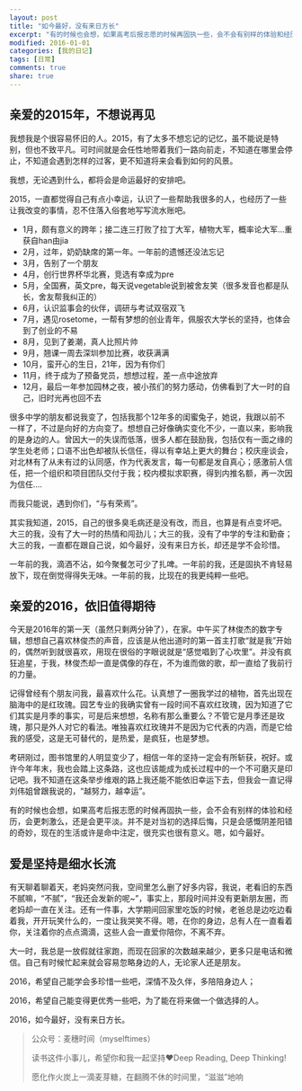```yaml
---
layout: post
title: "如今最好，没有来日方长"
excerpt: "有的时候也会想，如果高考后报志愿的时候再固执一些，会不会有别样的体验和经历，会更刺激么，还是会更平淡。并不是对当初的选择后悔，只是会感慨阴差阳错的奇妙，现在的生活或许是命中注定，很充实也很有意义。嗯，如今最好，没有来日方长"
modified: 2016-01-01
categories: [我的日记]
tags: [日常]
comments: true
share: true
---
```


## 亲爱的2015年，不想说再见

我想我是个很容易怀旧的人。2015，有了太多不想忘记的记忆，虽不能说是特别，但也不致平凡。可时间就是会任性地带着我们一路向前走，不知道在哪里会停止，不知道会遇到怎样的过客，更不知道将来会看到如何的风景。

我想，无论遇到什么，都将会是命运最好的安排吧。

2015，一直都觉得自己有点小幸运，认识了一些帮助我很多的人，也经历了一些让我改变的事情，忍不住落入俗套地写写流水账吧。

* 1月，颇有意义的跨年；接二连三打败了拉丁大军，植物大军，概率论大军...重获自han由jia
* 2月，过年，奶奶缺席的第一年。一年前的遗憾还没法忘记
* 3月，告别了一个朋友
* 4月，创行世界杯华北赛，竞选有幸成为pre
* 5月，全国赛，英文pre，每天说vegetable说到被舍友笑（很多发音也都是队长，舍友帮我纠正的）
* 6月，认识监事会的伙伴，调研与考试双宿双飞
* 7月，遇见rosetome，一帮有梦想的创业青年，佩服农大学长的坚持，也体会到了创业的不易
* 8月，见到了姜潮，真人比照片帅
* 9月，翘课一周去深圳参加比赛，收获满满
* 10月，蛮开心的生日，21年，因为有你们
* 11月，终于成为了预备党员，想想过程，差一点中途放弃
* 12月，最后一年参加园林之夜，被小孩们的努力感动，仿佛看到了大一时的自己，旧时光再也回不去

很多中学的朋友都说我变了，包括我那个12年多的闺蜜兔子，她说，我跟以前不一样了，不过是向好的方向变了。想想自己好像确实变化不少，一直以来，影响我的是身边的人。曾因大一的失误而低落，很多人都在鼓励我，包括仅有一面之缘的学生处老师；口语不出色却被队长信任，得以有幸站上更大的舞台；校庆座谈会，对北林有了从未有过的认同感，作为代表发言，每一句都是发自真心；感激前人信任，把一个组织和项目团队交付于我；校内模拟求职赛，得到内推名额，再一次因为信任....

而我只能说，遇到你们，“与有荣焉”。

其实我知道，2015，自己的很多臭毛病还是没有改，而且，也算是有点变坏吧。大三的我，没有了大一时的热情和闯劲儿；大三的我，没有了中学的专注和勤奋；大三的我，一直都在跟自己说，如今最好，没有来日方长，却还是学不会珍惜。

一年前的我，滴酒不沾，如今聚餐怎可少了扎啤。一年前的我，还是固执不肯轻易放下，现在倒觉得得失无味。一年前的我，比现在的我更纯粹一些吧。

## 亲爱的2016，依旧值得期待

今天是2016年的第一天（虽然只剩两分钟了），在家。中午买了林俊杰的数字专辑，想想自己喜欢林俊杰的声音，应该是从他出道时的第一首主打歌“就是我”开始的，偶然听到就很喜欢，用现在很俗的字眼说就是“感觉唱到了心坎里”。并没有疯狂追星，于我，林俊杰却一直是偶像的存在，不为谁而做的歌，却一直给了我前行的力量。

记得曾经有个朋友问我，最喜欢什么花。认真想了一圈我学过的植物，首先出现在脑海中的是红玫瑰。园艺专业的我确实曾有一段时间不喜欢红玫瑰，因为知道了它们其实是月季的事实，可是后来想想，名称有那么重要么？不管它是月季还是玫瑰，那只是外人对它的看法。唯独喜欢红玫瑰并不是因为它代表的内涵，而是它给我的感受，这是无可替代的，是热爱，是疯狂，也是梦想。

考研刚过，图书馆里的人明显变少了，相信一年的坚持一定会有所斩获，祝好。或许今年年末，我也会踏上这条路，这也应该能成为成长过程中的一个不可磨灭是印记吧。我不知道在这条举步维艰的路上我还能不能依旧幸运下去，但我会一直记得刘伟姐曾跟我说的，“越努力，越幸运”。

有的时候也会想，如果高考后报志愿的时候再固执一些，会不会有别样的体验和经历，会更刺激么，还是会更平淡。并不是对当初的选择后悔，只是会感慨阴差阳错的奇妙，现在的生活或许是命中注定，很充实也很有意义。嗯，如今最好。

## 爱是坚持是细水长流

有天聊着聊着天，老妈突然问我，空间里怎么删了好多内容，我说，老看旧的东西不腻嘛，“不腻”，“我还会发新的呢~”，事实上，那段时间并没有更新朋友圈，而老妈却一直在关注。还有一件事，大学期间回家里吃饭的时候，老爸总是边吃边看着我，开开玩笑什么的，一度让我哭笑不得。嗯，在你的身边，总有人在一直看着你，关注着你的点点滴滴，这些人会一直爱你陪你，不离不弃。

大一时，我总是一放假就往家跑，而现在回家的次数越来越少，更多只是电话和微信。自己有时候忙起来就会容易忽略身边的人，无论家人还是朋友。

2016，希望自己能学会多珍惜一些吧，深情不及久伴，多陪陪身边人；

2016，希望自己能变得更优秀一些吧，为了能在将来做一个做选择的人。

2016，如今最好，没有来日方长。

> 公众号：麦穗时间（myselftimes）
> 
> 读书这件小事儿，希望你和我一起坚持❤️Deep Reading, Deep Thinking!
> 
> 愿化作火炭上一滴麦芽糖，在翻腾不休的时间里，“滋滋”地响